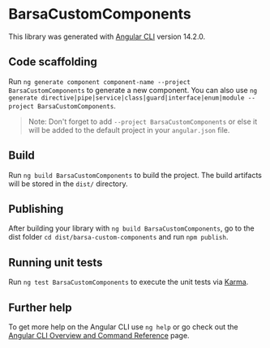 # BarsaCustomComponents

This library was generated with [Angular CLI](https://github.com/angular/angular-cli) version 14.2.0.

## Code scaffolding

Run `ng generate component component-name --project BarsaCustomComponents` to generate a new component. You can also use `ng generate directive|pipe|service|class|guard|interface|enum|module --project BarsaCustomComponents`.
> Note: Don't forget to add `--project BarsaCustomComponents` or else it will be added to the default project in your `angular.json` file. 

## Build

Run `ng build BarsaCustomComponents` to build the project. The build artifacts will be stored in the `dist/` directory.

## Publishing

After building your library with `ng build BarsaCustomComponents`, go to the dist folder `cd dist/barsa-custom-components` and run `npm publish`.

## Running unit tests

Run `ng test BarsaCustomComponents` to execute the unit tests via [Karma](https://karma-runner.github.io).

## Further help

To get more help on the Angular CLI use `ng help` or go check out the [Angular CLI Overview and Command Reference](https://angular.io/cli) page.
